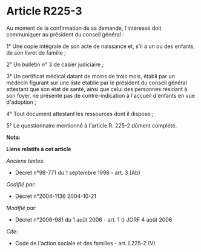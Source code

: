 # Article R225-3

Au moment de la confirmation de sa demande, l'intéressé doit communiquer au président du conseil général : 

1° Une copie intégrale de son acte de naissance et, s'il a un ou des enfants, de son livret de famille ; 

2° Un bulletin n° 3 de casier judiciaire ; 

3° Un certificat médical datant de moins de trois mois, établi par un médecin figurant sur une liste établie par le président
du conseil général attestant que son état de santé, ainsi que celui des personnes résidant à son foyer, ne présente pas de
contre-indication à l'accueil d'enfants en vue d'adoption ; 

4° Tout document attestant les ressources dont il dispose ; 

5° Le questionnaire mentionné à l'article R. 225-2 dûment complété.

**Nota:**



**Liens relatifs à cet article**

_Anciens textes_:

  - Décret n°98-771 du 1 septembre 1998 - art. 3 (Ab)

_Codifié par_:

  - Décret n°2004-1136 2004-10-21

_Modifié par_:

  - Décret n°2006-981 du 1 août 2006 - art. 1 () JORF 4 août 2006

_Cite_:

  - Code de l'action sociale et des familles - art. L225-2 (V)
